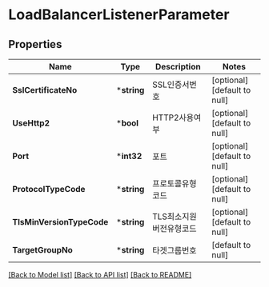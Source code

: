 # LoadBalancerListenerParameter

## Properties
Name | Type | Description | Notes
------------ | ------------- | ------------- | -------------
**SslCertificateNo** | ***string** | SSL인증서번호 | [optional] [default to null]
**UseHttp2** | ***bool** | HTTP2사용여부 | [optional] [default to null]
**Port** | ***int32** | 포트 | [optional] [default to null]
**ProtocolTypeCode** | ***string** | 프로토콜유형코드 | [optional] [default to null]
**TlsMinVersionTypeCode** | ***string** | TLS최소지원버전유형코드 | [optional] [default to null]
**TargetGroupNo** | ***string** | 타겟그룹번호 | [default to null]

[[Back to Model list]](../README.md#documentation-for-models) [[Back to API list]](../README.md#documentation-for-api-endpoints) [[Back to README]](../README.md)


